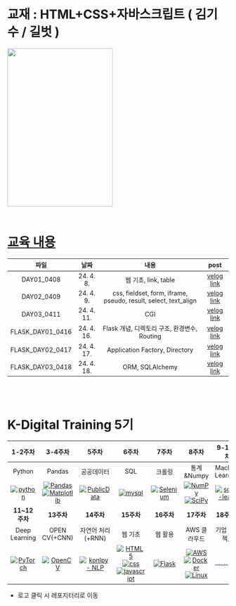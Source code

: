 # 교재 : HTML+CSS+자바스크립트 ( 김기수 / 길벗 )
<img src="https://github.com/juugii-ho/KDT_15-16W_SERVICE_ML-Flask/blob/main/9791165219468.jpg?raw=true" width="240" height="360"/> 

<br>
<br>

# [교육 내용](https://velog.io/@bbalgang/series/기록-WEB-기초)

 | **파일** | **날짜** | **내용** | **post**|
 |:-----:|:-----:|:-----:|:------:|
 | DAY01_0408 | 24. 4. 8. | 웹 기초, link, table | [velog link]( https://velog.io/@bbalgang/48-WEB-기초-1일차 ) |
 | DAY02_0409 | 24. 4. 9. | css, fieldset, form, iframe, pseudo, result, select, text_align | [velog link]( https://velog.io/@bbalgang/49-WEB-기초-2일차 ) |
 | DAY03_0411 | 24. 4. 11. | CGI | [velog link]( https://velog.io/@bbalgang/410-WEB-기초-3일차 ) |
 | FLASK_DAY01_0416 | 24. 4. 16. | Flask 개념, 디렉토리 구조, 환경변수, Routing | [velog link]( https://velog.io/@bbalgang/416-WEB-활용-1일차 ) |
 | FLASK_DAY02_0417 | 24. 4. 17. | Application Factory, Directory | [velog link]( https://velog.io/@bbalgang/417-WEB-활용-2일차 ) |
 | FLASK_DAY03_0418 | 24. 4. 18. | ORM, SQLAlchemy | [velog link]( https://velog.io/@bbalgang/418-WEB-활용-3일차 ) |
 

<br>
<br>

# K-Digital Training 5기


|     1-2주차       |     3-4주차       |        5주차        |     6주차       |     7주차       |         8주차           |             9-10주차                |
|:----------------:|:----------------:|:-------------------:|:----------------:|:----------------:|:------------------------:|:-----------------------------------:|
| Python         | Pandas         | 공공데이터        | SQL            | 크롤링         | 통계&Numpy         | Machine Learning              |
| [![python](https://img.shields.io/badge/Python-3776AB?style=for-the-badge&logo=python&logoColor=white)](https://github.com/juugii-ho/Python) | [![Pandas](https://img.shields.io/badge/pandas-%23150458.svg?style=for-the-badge&logo=pandas&logoColor=white)](https://github.com/juugii-ho/EXAM_PANDAS_MATPLOT) <br> [![Matplotlib](https://img.shields.io/badge/Matplotlib-%23ffffff.svg?style=for-the-badge&logo=Matplotlib&logoColor=black)](https://github.com/juugii-ho/EXAM_PANDAS_MATPLOT)| [![PublicData](https://img.shields.io/badge/PublicData-2ea44f)](https://github.com/juugii-ho/EXAM_PublicData) | [![mysql](https://img.shields.io/badge/MySQL-00000F?style=for-the-badge&logo=mysql&logoColor=white)](https://github.com/juugii-ho/SQL-Scripts) | [![Selenium](https://img.shields.io/badge/-selenium-%43B02A?style=for-the-badge&logo=selenium&logoColor=white)](https://github.com/juugii-ho/Crawling) | [![NumPy](https://img.shields.io/badge/numpy-%23013243.svg?style=for-the-badge&logo=numpy&logoColor=white)](https://github.com/juugii-ho/Numpy) <br> [![SciPy](https://img.shields.io/badge/SciPy-%230C55A5.svg?style=for-the-badge&logo=scipy&logoColor=%white)](https://github.com/juugii-ho/Numpy) | [![scikit-learn](https://img.shields.io/badge/scikit--learn-%23F7931E.svg?style=for-the-badge&logo=scikit-learn&logoColor=white)](https://github.com/juugii-ho/Machine-learning) |
|     **11~12주차**     |     **13주차**    |  **14주차**    |**15주차**|  **16주차**      | **17주차**   | **18주차~**    |
| Deep Learning          | OPEN CV(+CNN)                       | 자연어 처리(+RNN)        | 웹 기초                                    | 웹 활용               | AWS 클라우드 | 기업 프로젝트  |
| [![PyTorch](https://img.shields.io/badge/PyTorch-%23EE4C2C.svg?style=for-the-badge&logo=PyTorch&logoColor=white)](https://github.com/juugii-ho/Deep-Learning) | [![OpenCV](https://img.shields.io/badge/opencv-%23white.svg?style=for-the-badge&logo=opencv&logoColor=white)](https://github.com/juugii-ho/Deep-Learning) |   [![konlpy - NLP](https://img.shields.io/static/v1?label=konlpy&message=NLP&color=2ea44f)](https://github.com/juugii-ho/NLP)| [![HTML5](https://img.shields.io/badge/html5-%23E34F26.svg?style=for-the-badge&logo=html5&logoColor=white)](https://github.com/juugii-ho/SERVICE_ML) <br> [![css](https://img.shields.io/badge/CSS-239120?&style=for-the-badge&logo=css3&logoColor=white)](https://github.com/juugii-ho/SERVICE_ML) <br> [![javascript](https://img.shields.io/badge/JavaScript-F7DF1E?style=for-the-badge&logo=JavaScript&logoColor=white)](https://github.com/juugii-ho/SERVICE_ML)| [![Flask](https://img.shields.io/badge/flask-%23000.svg?style=for-the-badge&logo=flask&logoColor=white)](https://github.com/juugii-ho/KDT_15-16W_SERVICE_ML-Flask)  <br> | [![AWS](https://img.shields.io/badge/AWS-%23FF9900.svg?style=for-the-badge&logo=amazon-aws&logoColor=white)](https://velog.io/@bbalgang/series/기록-AWS-클라우드)<br>[![Docker](https://img.shields.io/badge/docker-%230db7ed.svg?style=for-the-badge&logo=docker&logoColor=white)](https://velog.io/@bbalgang/series/기록-AWS-클라우드)<br>[![Linux](https://img.shields.io/badge/Linux-FCC624?style=for-the-badge&logo=linux&logoColor=black)](https://velog.io/@bbalgang/series/기록-AWS-클라우드)|[![computer_mate](https://github.com/juugii-ho/Project_CompterMate/blob/main/logo_c.png)](https://github.com/juugii-ho/Project_CompterMate)|
- 로고 클릭 시 레포지터리로 이동
